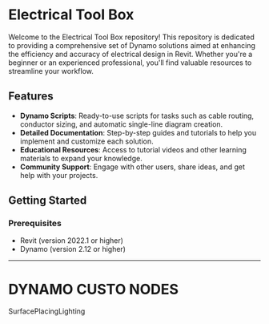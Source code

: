 # Electrical Tool Box

Welcome to the Electrical Tool Box repository! This repository is dedicated to providing a comprehensive set of Dynamo solutions aimed at enhancing the efficiency and accuracy of electrical design in Revit. Whether you're a beginner or an experienced professional, you'll find valuable resources to streamline your workflow.

## Features

- **Dynamo Scripts**: Ready-to-use scripts for tasks such as cable routing, conductor sizing, and automatic single-line diagram creation.
- **Detailed Documentation**: Step-by-step guides and tutorials to help you implement and customize each solution.
- **Educational Resources**: Access to tutorial videos and other learning materials to expand your knowledge.
- **Community Support**: Engage with other users, share ideas, and get help with your projects.

## Getting Started

### Prerequisites
- Revit (version 2022.1 or higher)
- Dynamo (version 2.12 or higher)

---
# DYNAMO CUSTO NODES 
SurfacePlacingLighting
